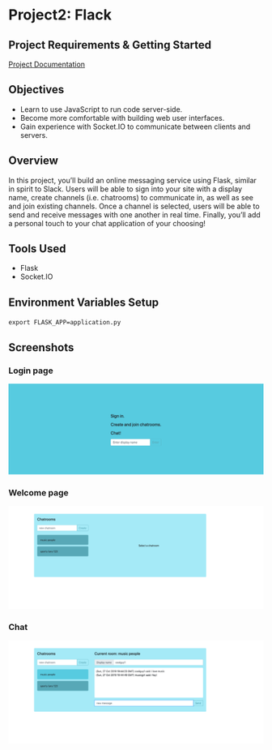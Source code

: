# Project2: Flack

## Project Requirements & Getting Started
[Project Documentation](https://docs.cs50.net/web/2019/x/projects/2/project2.html)

## Objectives
* Learn to use JavaScript to run code server-side.
* Become more comfortable with building web user interfaces.
* Gain experience with Socket.IO to communicate between clients and servers.

## Overview
In this project, you’ll build an online messaging service using Flask, similar in spirit to Slack. Users will be able to sign into your site with a display name, create channels (i.e. chatrooms) to communicate in, as well as see and join existing channels. Once a channel is selected, users will be able to send and receive messages with one another in real time. Finally, you’ll add a personal touch to your chat application of your choosing!

## Tools Used
* Flask
* Socket.IO

## Environment Variables Setup
`export FLASK_APP=application.py`

## Screenshots

### Login page
![Image of welcome](screenshots/welcome.png)

### Welcome page
![Image of welcome](screenshots/flack.png)

### Chat
![Image of welcome](screenshots/chat.png)

